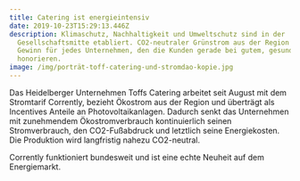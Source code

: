 ```yaml
---
title: Catering ist energieintensiv
date: 2019-10-23T15:29:13.446Z
description: Klimaschutz, Nachhaltigkeit und Umweltschutz sind in der
  Gesellschaftsmitte etabliert. CO2-neutraler Grünstrom aus der Region ist ein
  Gewinn für jedes Unternehmen, den die Kunden gerade bei gutem, gesunden Essen
  honorieren.
image: /img/porträt-toff-catering-und-stromdao-kopie.jpg
---
```

Das Heidelberger Unternehmen Toffs Catering arbeitet seit August mit dem Stromtarif Corrently, bezieht Ökostrom aus der Region und überträgt als Incentives Anteile an Photovoltaikanlagen. Dadurch senkt das Unternehmen mit zunehmendem Ökostromverbrauch kontinuierlich seinen Stromverbrauch, den CO2-Fußabdruck und letztlich seine Energiekosten. Die Produktion wird langfristig nahezu CO2-neutral.

Corrently funktioniert bundesweit und ist eine echte Neuheit auf dem Energiemarkt.